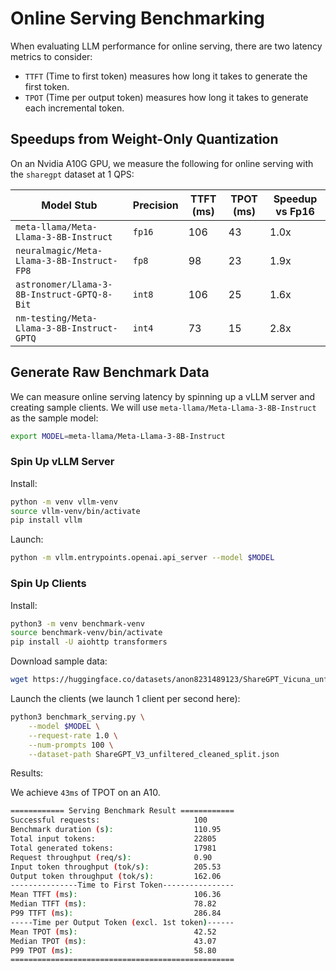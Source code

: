 # Online Serving Benchmarking

When evaluating LLM performance for online serving, there are two latency metrics to consider:
- `TTFT` (Time to first token) measures how long it takes to generate the first token. 
- `TPOT` (Time per output token) measures how long it takes to generate each incremental token.

## Speedups from Weight-Only Quantization

On an Nvidia A10G GPU, we measure the following for online serving with the `sharegpt` dataset at 1 QPS:

| Model Stub                                | Precision     | TTFT (ms) | TPOT (ms) | Speedup vs Fp16   |
|-                                          |-              |-          |-          |-                  |
|`meta-llama/Meta-Llama-3-8B-Instruct`      |`fp16`         |106        | 43        | 1.0x              |
|`neuralmagic/Meta-Llama-3-8B-Instruct-FP8` |`fp8`          |98         | 23        | 1.9x              |
|`astronomer/Llama-3-8B-Instruct-GPTQ-8-Bit`|`int8`         |106        | 25        | 1.6x              |
|`nm-testing/Meta-Llama-3-8B-Instruct-GPTQ` |`int4`         |73         | 15        | 2.8x              |


## Generate Raw Benchmark Data

We can measure online serving latency by spinning up a vLLM server and creating sample clients. We will use `meta-llama/Meta-Llama-3-8B-Instruct` as the sample model:

```bash
export MODEL=meta-llama/Meta-Llama-3-8B-Instruct
```

### Spin Up vLLM Server

Install:

```bash
python -m venv vllm-venv
source vllm-venv/bin/activate
pip install vllm
```

Launch:

```bash
python -m vllm.entrypoints.openai.api_server --model $MODEL
```

### Spin Up Clients

Install:

```bash
python3 -m venv benchmark-venv
source benchmark-venv/bin/activate
pip install -U aiohttp transformers
```

Download sample data:

```bash
wget https://huggingface.co/datasets/anon8231489123/ShareGPT_Vicuna_unfiltered/resolve/main/ShareGPT_V3_unfiltered_cleaned_split.json
```

Launch the clients (we launch 1 client per second here):

```bash
python3 benchmark_serving.py \
    --model $MODEL \
    --request-rate 1.0 \
    --num-prompts 100 \
    --dataset-path ShareGPT_V3_unfiltered_cleaned_split.json
```

Results:

We achieve `43ms` of TPOT on an A10.

```bash
============ Serving Benchmark Result ============
Successful requests:                     100       
Benchmark duration (s):                  110.95    
Total input tokens:                      22805     
Total generated tokens:                  17981     
Request throughput (req/s):              0.90      
Input token throughput (tok/s):          205.53    
Output token throughput (tok/s):         162.06    
---------------Time to First Token----------------
Mean TTFT (ms):                          106.36    
Median TTFT (ms):                        78.82     
P99 TTFT (ms):                           286.84    
-----Time per Output Token (excl. 1st token)------
Mean TPOT (ms):                          42.52     
Median TPOT (ms):                        43.07     
P99 TPOT (ms):                           58.80     
==================================================
```

